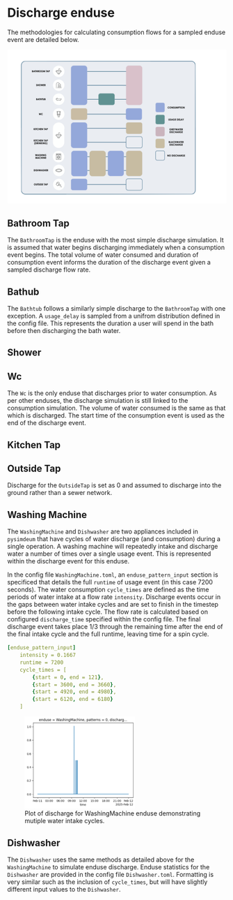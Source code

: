 # Discharge enduse

The methodologies for calculating consumption flows for a sampled enduse event are detailed below.

![Consumption discharge graphic](https://github.com/KWR-Water/pysimdeum/blob/docs-update/images/discharge_graphic.png)

## Bathroom Tap

The `BathroomTap` is the enduse with the most simple discharge simulation. It is assumed that water begins discharging immediately when a consumption event begins. The total volume of water consumed and duration of consumption event informs the duration of the discharge event given a sampled discharge flow rate.

## Bathub

The `Bathtub` follows a similarly simple discharge to the `BathroomTap` with one exception. A `usage_delay` is sampled from a unifrom distribution defined in the config file. This represents the duration a user will spend in the bath before then discharging the bath water.

## Shower

## Wc

The `Wc` is the only enduse that discharges prior to water consumption. As per other enduses, the discharge simulation is still linked to the consumption simulation. The volume of water consumed is the same as that which is discharged. The start time of the consumption event is used as the end of the discharge event.

## Kitchen Tap

## Outside Tap

Discharge for the `OutsideTap` is set as 0 and assumed to discharge into the ground rather than a sewer network.

## Washing Machine

The `WashingMachine` and `Dishwasher` are two appliances included in `pysimdeum` that have cycles of water discharge (and consumption) during a single operation. A washing machine will repeatedly intake and discharge water a number of times over a single usage event. This is represented within the discharge event for this enduse.

In the config file `WashingMachine.toml`, an `enduse_pattern_input` section is specificed that details the full `runtime` of usage event (in this case 7200 seconds). The water consumption `cycle_times` are defined as the time periods of water intake at a flow rate `intensity`. Discharge events occur in the gaps between water intake cycles and are set to finish in the timestep before the following intake cycle. The flow rate is calculated based on configured `discharge_time` specified within the config file. The final discharge event takes place 1/3 through the remaining time after the end of the final intake cycle and the full runtime, leaving time for a spin cycle.

```yaml
[enduse_pattern_input]
    intensity = 0.1667
    runtime = 7200
    cycle_times = [
        {start = 0, end = 121},
        {start = 3600, end = 3660},
        {start = 4920, end = 4980},
        {start = 6120, end = 6180}
    ]
```

<figure>
<img src="../images/discharge_wm.png", width="60%", style="background-color:white;", alt="Washing Machine discharge">
<figcaption>Plot of discharge for WashingMachine enduse demonstrating mutiple water intake cycles.</figcaption>
</figure>

## Dishwasher

The `Dishwasher` uses the same methods as detailed above for the `WashingMachine` to simulate enduse discharge. Enduse statistics for the `Dishwasher` are provided in the config file `Dishwasher.toml`. Formatting is very similar such as the inclusion of `cycle_times`, but will have slightly different input values to the `Dishwasher`.